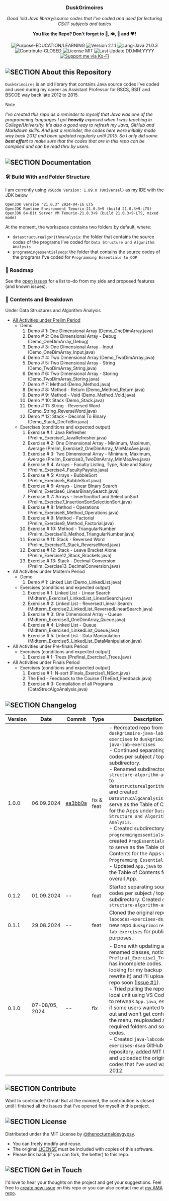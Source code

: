 <!-- <p align="center"><img src="/md_assets/octocat.gif" alt="Logo" width="130" height="130"></p> -->
<h3 align="center">DuskGrimoires</h3>
<p align="center"><em>Good 'old Java library/source codes that I've coded and used for lecturing CS/IT subjects and topics</em></p>
<p align="center"><strong>You like the Repo? Don't forget to 🌟, 👁️, 🔱 and ❤️!</strong></p>
<p align="center">
   <img src="https://img.shields.io/badge/Purpose-EDUCATION/LEARNING-%2300416a?logoColor=white&labelColor=%2300416a&color=%2324292e&textColor=white" alt="Purpose-EDUCATION/LEARNING">
   <img src="https://img.shields.io/badge/Version-2.1.1-%2300416a?logoColor=white&labelColor=%2300416a&color=%2324292e&textColor=white" alt="Version 2.1.1">
   <img src="https://img.shields.io/badge/Lang-Java%2021.0.3-%2300416a?logoColor=white&labelColor=%2300416a&color=%2324292e&textColor=white" alt="Lang-Java 21.0.3">
   <img src="https://img.shields.io/badge/Contribute-CLOSED-%2300416a?logoColor=white&labelColor=%2300416a&color=%2324292e&textColor=white" alt="Contribute-CLOSED">
   <img src="https://img.shields.io/badge/License-MIT-%2300416a?logoColor=white&labelColor=%2300416a&color=%2324292e&textColor=white" alt="License MIT">
   <img src="https://img.shields.io/badge/Last%20Update-DD.MM.YYYY-%2300416a?logoColor=white&labelColor=%2300416a&color=%2324292e&textColor=white" alt="Last Update DD.MM.YYYY">
   <a href="https://ko-fi.com/thenocturnaldevgypsy">
      <img src="https://img.shields.io/badge/Support%20me%20via%20Ko--Fi-%2300416a?logo=ko-fi&logoColor=white&color=%2300416a&textColor=white" alt="Support me via Ko-Fi">
   </a>
</p>

## ![SECTION About this Repository](https://img.shields.io/badge/❔-About%20this%20Repository-%2300416a?logoColor=white&labelColor=%2300416a&color=%2324292e&textColor=white)
`DuskGrimoires` is an old library that contains Java source codes I've coded and used during my career as Assistant Professor for BSCS, BSIT and BSCOE way back late 2012 to 2015.

> [!NOTE]
> *I've created this repo as a reminder to myself that Java was one of the programming languages I got **heavily** exposed when I was teaching in College/University. It's also a good way to refresh my Java, GitHub and Markdown skills. And just a reminder, the codes here were initially made way back 2012 and been updated regularly until 2015. So I only did some **best effort** to make sure that the codes that are in this repo can be compiled and can be read thru by users.*

## ![SECTION Documentation](https://img.shields.io/badge/📚-Documentation-%2300416a?logoColor=white&labelColor=%2300416a&color=%2324292e&textColor=white)

### 🛠️ Build With and Folder Structure

I am currently using `VSCode Version: 1.89.0 (Universal)` as my IDE with the JDK below
```
OpenJDK version "21.0.3" 2024-04-16 LTS
OpenJDK Runtime Environment Temurin-21.0.3+9 (build 21.0.3+9-LTS)
OpenJDK 64-Bit Server VM Temurin-21.0.3+9 (build 21.0.3+9-LTS, mixed mode)
```

At the moment, the workspace contains two folders by default, where:

- `datastructurealgorithmanalysis`: the folder that contains the source codes of the programs I've coded for `Data Structure and Algorithm Analysis`
- `programmingessentialsoop`: the folder that contains the source codes of the programs I've coded for `Programming Essentials to OOP`

### 🚧 Roadmap
See the [open issues](https://github.com/thenocturnaldevgypsy/duskgrimoires-java-lab-exercises/issues) for a list to-do from my side and proposed features (and known issues).

### 📖 Contents and Breakdown

Under Data Structures and Algorithm Analysis
   - [All Activities under Prelim Period](DSAA-LabExercise-Prelim-v-1-0-1.md)
      - Demo
         1. Demo # 1: One Dimensional Array (Demo_OneDimArray.java)
         2. Demo # 2: One Dimensional Array - Debug (Demo_OneDimArray_Debug)
         3. Demo # 3: One Dimensional Array - Input (Demo_OneDimArray_Input.java)
         4. Demo # 4: Two Dimensional Array (Demo_TwoDimArray.java)
         5. Demo # 5: Two Dimensional Array - String (Demo_TwoDimArray_String.java)
         6. Demo # 6: Two Dimensional Array - Storing (Demo_TwoDimArray_Storing.java)
         7. Demo # 7: Method (Demo_Method.java)
         8. Demo # 8: Method - Return (Demo_Method_Return.java)
         9. Demo # 9: Method - Void (Demo_Method_Void.java)
         10. Demo # 10: Stack (Demo_Stack.java)
         11. Demo # 11: String - Reversed Word (Demo_String_ReverseWord.java)
         12. Demo # 12: Stack - Decimal To Binary (Demo_Stack_DecToBin.java)
      - Exercises (conditions and expected output)
         1. Exercise # 1: Java Refresher (Prelim_Exercise1_JavaRefresher.java)
         2. Exercise # 2: One Dimensional Array - Minimum, Maximum, Average (Prelim_Exercise2_OneDimArray_MinMaxAve.java)
         3. Exercise # 3: Two Dimensional Array - Minimum, Maximum, Average (Prelim_Exercise3_TwoDimArray_MinMaxAve.java)
         4. Exercise # 4: Arrays - Faculty Listing, Type, Rate and Salary (Prelim_Exercise4_FacultyPayslip.java)
         5. Exercise # 5: Arrays - BubbleSort (Prelim_Exercise5_BubbleSort.java)
         6. Exercise # 6: Arrays - Linear Binary Search (Prelim_Exercise6_LinearBinarySearch.java)
         7. Exercise # 7: Arrays - InsertionSort and SelectionSort (Prelim_Exercise7_InsertionSortSelectionSort.java)
         8. Exercise # 8: Method - Operations (Prelim_Exercise8_Method_Operations.java)
         9. Exercise # 9: Method - Factorial (Prelim_Exercise9_Method_Factorial.java)
         10. Exercise # 10: Method - TriangularNumber (Prelim_Exercise10_Method_TriangularNumber.java)
         11. Exercise # 11: Stack - Reversed Word (Prelim_Exercise11_Stack_ReverseWord.java)
         12. Exercise # 12: Stack - Leave Bracket Alone (Prelim_Exercise12_Stack_Brackets.java)
         13. Exercise # 13: Stack - Decimal Conversion (Prelim_Exercise13_DecimalConversion.java)
   - All Activities under Midterm Period
      - Demo
         1. Demo # 1: Linked List (Demo_LinkedList.java)
      - Exercises (conditions and expected output)
         1. Exercise # 1: Linked List - Linear Search (Midterm_Exercise1_LinkedList_LinearSearch.java)
         2. Exercise # 2: Linked List - Reversed Linear Search (Midterm_Exercise2_LinkedList_ReversedLinearSearch.java)
         3. Exercise # 3: One Dimensional Array - Queue (Midterm_Exercise3_OneDimArray_Queue.java)
         4. Exercise # 4: Linked List - Queue (Midterm_Exercise4_LinkedList_Queue.java)
         5. Exercise # 5: Linked List - Data Manipulation (Midterm_Exercise5_LinkedList_DataManipulation.java)
   - All Activities under Pre-finals Period
      - Exercises (conditions and expected output)
         1. Exercise # 1: Trees (Prefinal_Exercise1_Trees.java)
   - All Activities under Finals Period
      - Exercises (conditions and expected output)
         1. Exercise # 1: N-sort (Finals_Exercise1_NSort.java)
         2. The End - Feedback to the Course (TheEnd_Feedback.java)
         3. Exercise # 3: Compilation of all Programs (DataStrucAlgoAnalysis.java)

## ![SECTION Changelog](https://img.shields.io/badge/❕-Changelog-%2300416a?logoColor=white&labelColor=%2300416a&color=%2324292e&textColor=white)

| Version | Date | Commit | Type | Description |
| ------------- | ------------- | ------------- | ------------- | ------------- |
| 1.0.0 | 06.09.2024 | [ea3bb0a](https://github.com/thenocturnaldevgypsy/duskgrimoires-java-lab-exercises/commit/ea3bb0aa0020fb29324b15cfc9b5f24ca78b87e5) | fix & feat | - Recreated repo from `duskgrimoire-java-lab-exercises` to `duskgrimoires-java-lab-exercises` <br>- Continued separating source codes per subject / topic via subdirectory. <br>- Renamed subdirectory `data-structure-algorithm-analysis` to `datastructurealgorithmanalysis` and created `DataStrucAlgoAnalysis.java` to serve as the Table of Contents for the Apps under `Data Structure and Algorithm Analysis`. <br>- Created subdirectory `programmingessentialsoop` and created `ProgEssentialsOOP.java` to serve as the Table of Contents for the Apps under `Programming Essentials to OOP`. <br>- Updated `App.java` to serve as the Table of Contents for the overall App. |
| 0.1.2 | 01.09.2024 | -- | feat | Started separating source codes per subject / topic via subdirectory. Created `data-structure-algorithm-analysis` |
| 0.1.1 | 29.08.2024 | -- | feat | Cloned the original repo `java-labcodes-exercises-dsaa` to the new repo `duskgrimoires-java-lab-exercises` for public viewing purposes. |
| 0.1.0 | 07-08/05, 2024 | -- | fix | - Done with updating all renamed classes, noticed that `Prefinal_Exercise1_Trees.java` has incomplete codes. Will be looking for my backup (or just rewrite it) and I'll upload it in this repo soon ([Issue #1](https://github.com/thenocturnaldevgypsy/duskgrimoires-java-lab-exercises/issues/3)). <br>- Tried pulling the repo to my local unit using VS Code, need to retweak `App.java`, especially if some users wanted to try it out and won't get confused with the menu, reuploaded all required folders and source codes. <br>- Created `java-labcodes-exercises-dsaa` GitHub `public` repository, added MIT License, and uploaded the original Java codes that I've used way back 2012. |

## ![SECTION Contribute](https://img.shields.io/badge/🤝-Contribute-%2300416a?logoColor=white&labelColor=%2300416a&color=%2324292e&textColor=white)
Want to contribute? Great! But at the moment, the contribution is closed until I finished all the issues that I've opened for myself in this project.

## ![SECTION License](https://img.shields.io/badge/📑-License-%2300416a?logoColor=white&labelColor=%2300416a&color=%2324292e&textColor=white)
Distributed under the MIT License by [@thenocturnaldevgypsy](https://github.com/thenocturnaldevgypsy).
- You can freely modify and reuse.
- The original [LICENSE](LICENSE.md) must be included with copies of this software.
- Please link back (if you can fork, the better) to this repo. 

## ![SECTION Get in Touch](https://img.shields.io/badge/📭-Get%20in%20Touch-%2300416a?logoColor=white&labelColor=%2300416a&color=%2324292e&textColor=white)
I'd love to hear your thoughts on the project and get your suggestions. Feel free to [create new issue](https://github.com/thenocturnaldevgypsy/duskgrimoires-java-lab-exercises/issues/new) on this repo or you can also contact me at [my AMA repo](https://github.com/thenocturnaldevgypsy/ama-ask-me-anything).